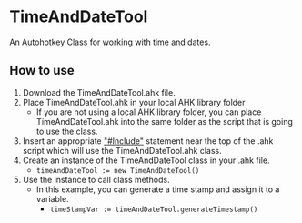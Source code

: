 # TimeAndDateTool 
An Autohotkey Class for working with time and dates. 
## How to use
1. Download the TimeAndDateTool.ahk file.
2. Place TimeAndDateTool.ahk in your local AHK library folder 
    - If you are not using a local AHK library folder, you can place TimeAndDateTool.ahk into the same folder as the script that is going to use the class. 
3. Insert an appropriate ["#Include"](https://www.autohotkey.com/docs/commands/_Include.htm) statement near the top of the .ahk script which will use the TimeAndDateTool.ahk class. 
4. Create an instance of the TimeAndDateTool class in your .ahk file.
    - `timeAndDateTool := new TimeAndDateTool()`
5. Use the instance to call class methods.
    - In this example, you can generate a time stamp and assign it to a variable.
        - `timeStampVar := timeAndDateTool.generateTimestamp()`